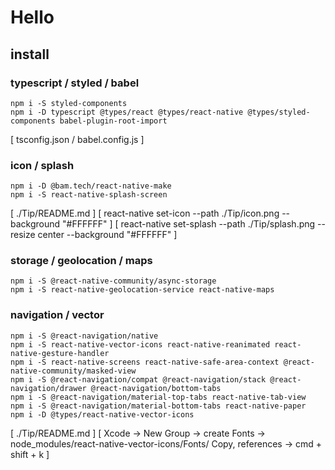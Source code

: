 # Hello

## install

### typescript / styled / babel
```
npm i -S styled-components
npm i -D typescript @types/react @types/react-native @types/styled-components babel-plugin-root-import
```
[ tsconfig.json / babel.config.js ]

### icon / splash
```
npm i -D @bam.tech/react-native-make
npm i -S react-native-splash-screen
```
[ ./Tip/README.md ]
[ react-native set-icon --path ./Tip/icon.png --background "#FFFFFF" ]
[ react-native set-splash --path ./Tip/splash.png --resize center --background "#FFFFFF" ]

### storage / geolocation / maps
```
npm i -S @react-native-community/async-storage
npm i -S react-native-geolocation-service react-native-maps
```

### navigation / vector
```
npm i -S @react-navigation/native
npm i -S react-native-vector-icons react-native-reanimated react-native-gesture-handler
npm i -S react-native-screens react-native-safe-area-context @react-native-community/masked-view
npm i -S @react-navigation/compat @react-navigation/stack @react-navigation/drawer @react-navigation/bottom-tabs
npm i -S @react-navigation/material-top-tabs react-native-tab-view
npm i -S @react-navigation/material-bottom-tabs react-native-paper
npm i -D @types/react-native-vector-icons
```
[ ./Tip/README.md ]
[ Xcode -> New Group -> create Fonts -> node_modules/react-native-vector-icons/Fonts/ Copy, references ->  cmd + shift + k ]

